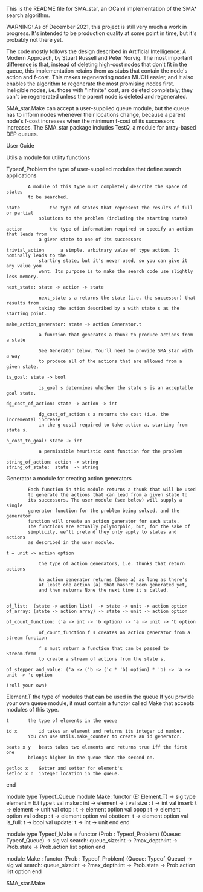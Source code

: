 
This is the README file for SMA_star, an OCaml implementation of the SMA* search algorithm.

WARNING: As of December 2021, this project is still very much a work in progress. 
It's intended to be production quality at some point in time, but it's probably not there yet.

The code mostly follows the design described in Artificial Intelligence: A Modern Approach, 
by Stuart Russell and Peter Norvig. The most important difference is that, instead of 
deleting high-cost nodes that don't fit in the queue, this implementation retains them as 
stubs that contain the node's action and f-cost. This makes regenerating nodes MUCH easier, 
and it also enables the algorithm to regenerate the most promising nodes first. Ineligible 
nodes, i.e. those with "infinite" cost, are deleted completely; they can't be regenerated 
unless the parent node is deleted and regenerated.

SMA_star.Make can accept a user-supplied queue module, but the queue has to inform nodes 
whenever their locations change, because a parent node's f-cost increases when the minimum 
f-cost of its successors increases. The SMA_star package includes TestQ, a module for 
array-based DEP queues.


User Guide


Utils			a module for utility functions


Typeof_Problem		the type of user-supplied modules that define search applications

			A module of this type must completely describe the space of states 
			to be searched.

	state			the type of states that represent the results of full or partial 
				solutions to the problem (including the starting state)

	action			the type of information required to specify an action that leads from 
				a given state to one of its successors

	trivial_action		a simple, arbitrary value of type action. It nominally leads to the
				starting state, but it's never used, so you can give it any value you 
				want. Its purpose is to make the search code use slightly less memory.

	next_state: state -> action -> state

				next_state s a returns the state (i.e. the successor) that results from 
				taking the action described by a with state s as the starting point.

	make_action_generator: state -> action Generator.t

				a function that generates a thunk to produce actions from a state

				See Generator below. You'll need to provide SMA_star with a way
				to produce all of the actions that are allowed from a given state.

	is_goal: state -> bool

				is_goal s determines whether the state s is an acceptable goal state.

	dg_cost_of_action: state -> action -> int

				dg_cost_of_action s a returns the cost (i.e. the incremental increase 
				in the g-cost) required to take action a, starting from state s.

	h_cost_to_goal: state -> int

				a permissible heuristic cost function for the problem

	string_of_action: action -> string
	string_of_state:  state  -> string


Generator		a module for creating action generators

			Each function in this module returns a thunk that will be used
			to generate the actions that can lead from a given state to
			its successors. The user module (see below) will supply a single 
			generator function for the problem being solved, and the generator 
			function will create an action generator for each state.
			The functions are actually polymorphic, but, for the sake of 
			simplicity, we'll pretend they only apply to states and actions
			as described in the user module.

	t = unit -> action option

				the type of action generators, i.e. thunks that return actions

				An action generator returns (Some a) as long as there's 
				at least one action (a) that hasn't been generated yet, 
				and then returns None the next time it's called.
				

	of_list:  (state -> action list)  -> state -> unit -> action option
	of_array: (state -> action array) -> state -> unit -> action option

	of_count_function: ('a -> int -> 'b option) -> 'a -> unit -> 'b option

				of_count_function f s creates an action generator from a stream function

				f s must return a function that can be passed to Stream.from
				to create a stream of actions from the state s.

	of_stepper_and_value: ('a -> ('b -> ('c * 'b) option) * 'b) -> 'a -> unit -> 'c option

	(roll your own)



Element.T		the type of modules that can be used in the queue
			If you provide your own queue module, it must contain
			a functor called Make that accepts modules of this type.

	t		the type of elements in the queue

	id x		id takes an element and returns its integer id number.
			You can use Utils.make_counter to create an id generator. 

	beats x y	beats takes two elements and returns true iff the first one
			belongs higher in the queue than the second on.

	getloc x	Getter and setter for element's 	
	setloc x n	integer location in the queue.

  end


module type Typeof_Queue
    module Make:
      functor (E: Element.T) ->
        sig
          type element = E.t
          type t
          val make : int -> element -> t
          val size : t -> int
          val insert: t -> element -> unit
          val otop  : t -> element option
          val opop  : t -> element option
          val odrop : t -> element option
          val obottom: t -> element option
          val is_full: t -> bool
          val update: t -> int -> unit
        end
end

module type Typeof_Make =
  functor (Prob : Typeof_Problem)
          (Queue: Typeof_Queue) ->
    sig
      val search:
        queue_size:int ->
        ?max_depth:int -> Prob.state -> Prob.action list option
    end

module Make :
  functor (Prob : Typeof_Problem)
          (Queue: Typeof_Queue) ->
    sig
      val search:
        queue_size:int ->
        ?max_depth:int -> Prob.state -> Prob.action list option
    end


SMA_star.Make